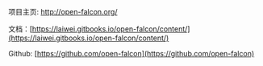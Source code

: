 项目主页: http://open-falcon.org/

文档：[https://laiwei.gitbooks.io/open-falcon/content/](https://laiwei.gitbooks.io/open-falcon/content/)

Github: [https://github.com/open-falcon](https://github.com/open-falcon)

